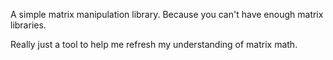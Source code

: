 A simple matrix manipulation library. Because you can't have enough matrix libraries. 

Really just a tool to help me refresh my understanding of matrix math.
